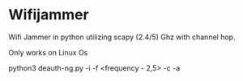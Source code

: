# Wifijammer
Wifi Jammer in python utilizing scapy (2.4/5) Ghz with channel hop.


Only works on Linux Os

python3 deauth-ng.py -i <wifi-interface> -f <frequency - 2,5> -c <channel> -a <BSSID>
